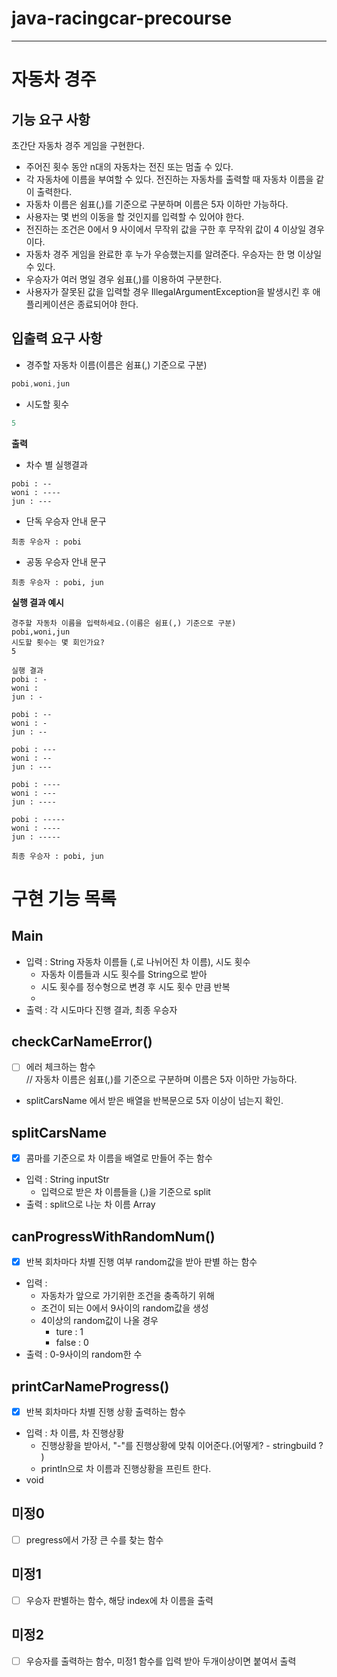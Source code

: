 # java-racingcar-precourse

---
# 자동차 경주 

## 기능 요구 사항 
초간단 자동차 경주 게임을 구현한다. 

- 주어진 횟수 동안 n대의 자동차는 전진 또는 멈출 수 있다. 
- 각 자동차에 이름을 부여할 수 있다. 전진하는 자동차를 출력할 때 자동차 이름을 같이 출력한다.
- 자동차 이름은 쉼표(,)를 기준으로 구분하며 이름은 5자 이하만 가능하다.
- 사용자는 몇 번의 이동을 할 것인지를 입력할 수 있어야 한다.
- 전진하는 조건은 0에서 9 사이에서 무작위 값을 구한 후 무작위 값이 4 이상일 경우이다.
- 자동차 경주 게임을 완료한 후 누가 우승했는지를 알려준다. 우승자는 한 명 이상일 수 있다.
- 우승자가 여러 명일 경우 쉼표(,)를 이용하여 구분한다.
- 사용자가 잘못된 값을 입력할 경우 IllegalArgumentException을 발생시킨 후 애플리케이션은 종료되어야 한다.

## 입출력 요구 사항 
- 경주할 자동차 이름(이름은 쉼표(,) 기준으로 구분)
```java 
pobi,woni,jun
```
- 시도할 횟수 
```java
5
```

**출력** 
- 차수 별 실행결과 
```declarative
pobi : --
woni : ----
jun : ---
```
- 단독 우승자 안내 문구 
```declarative
최종 우승자 : pobi
```
- 공동 우승자 안내 문구 
```declarative
최종 우승자 : pobi, jun
```

**실행 결과 예시**
```declarative
경주할 자동차 이름을 입력하세요.(이름은 쉼표(,) 기준으로 구분)
pobi,woni,jun
시도할 횟수는 몇 회인가요?
5

실행 결과
pobi : -
woni : 
jun : -

pobi : --
woni : -
jun : --

pobi : ---
woni : --
jun : ---

pobi : ----
woni : ---
jun : ----

pobi : -----
woni : ----
jun : -----

최종 우승자 : pobi, jun
```

# 구현 기능 목록 
## Main 
- 입력 : String 자동차 이름들 (,로 나뉘어진 차 이름), 시도 횟수
  - 자동차 이름들과 시도 횟수를 String으로 받아
  - 시도 횟수를 정수형으로 변경 후 시도 횟수 만큼 반복
  - 
- 출력 : 각 시도마다 진행 결과, 최종 우승자 

## checkCarNameError()
- [ ] 에러 체크하는 함수   
// 자동차 이름은 쉼표(,)를 기준으로 구분하며 이름은 5자 이하만 가능하다.  
- splitCarsName 에서 받은 배열을 반복문으로 5자 이상이 넘는지 확인. 

## splitCarsName 
- [x] 콤마를 기준으로 차 이름을 배열로 만들어 주는 함수 
- 입력 : String inputStr
  - 입력으로 받은 차 이름들을 (,)을 기준으로 split 
- 출력 : split으로 나눈 차 이름 Array 

## canProgressWithRandomNum()
- [x] 반복 회차마다 차별 진행 여부 random값을 받아 판별 하는 함수
- 입력 : 
  - 자동차가 앞으로 가기위한 조건을 충족하기 위해 
  - 조건이 되는 0에서 9사이의 random값을 생성 
  - 4이상의 random값이 나올 경우
    - ture : 1 
    - false : 0 
- 출력 : 0-9사이의 random한 수

## printCarNameProgress()
- [x] 반복 회차마다 차별 진행 상황 출력하는 함수
- 입력 : 차 이름, 차 진행상황
  - 진행상황을 받아서, "-"를 진행상황에 맞춰 이어준다.(어떻게? - stringbuild ? )
  - println으로 차 이름과 진행상황을 프린트 한다.
- void

## 미정0 
- [ ] pregress에서 가장 큰 수를 찾는 함수 
## 미정1
- [ ] 우승자 판별하는 함수,  해당 index에 차 이름을 출력

## 미정2 
- [ ] 우승자를 출력하는 함수, 미정1 함수를 입력 받아 두개이상이면 붙여서 출력